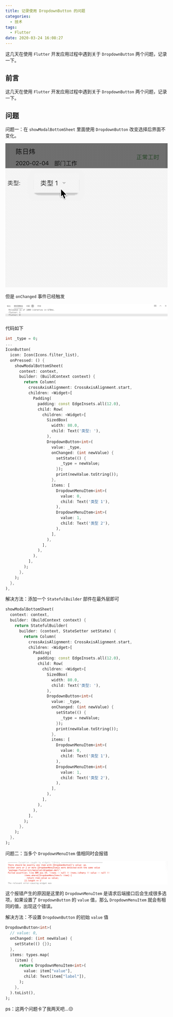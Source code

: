 ```yaml
---
title: 记录使用 DropdownButton 的问题
categories:
  - 技术
tags:
  - Flutter
date: 2020-03-24 16:08:27
---
```


这几天在使用 `Flutter` 开发应用过程中遇到关于 `DropdownButton` 两个问题，记录一下。

<!--more-->

## 前言

这几天在使用 `Flutter` 开发应用过程中遇到关于 `DropdownButton` 两个问题，记录一下。

## 问题

问题一：在 `showModalBottomSheet` 里面使用 `DropdownButton` 改变选择后界面不变化。

![no-change](./images/flutter-dropdown-problem/dropdown-no-change.gif)

但是 `onChanged` 事件已经触发

![console](./images/flutter-dropdown-problem/console.png)

代码如下
```dart
int _type = 0;
...
IconButton(
  icon: Icon(Icons.filter_list),
  onPressed: () {
    showModalBottomSheet(
      context: context,
      builder: (BuildContext context) {
        return Column(
          crossAxisAlignment: CrossAxisAlignment.start,
          children: <Widget>[
            Padding(
              padding: const EdgeInsets.all(12.0),
              child: Row(
                children: <Widget>[
                  SizedBox(
                    width: 80.0,
                    child: Text('类型: '),
                  ),
                  DropdownButton<int>(
                    value: _type,
                    onChanged: (int newValue) {
                      setState(() {
                        _type = newValue;
                      });
                      print(newValue.toString());
                    },
                    items: [
                      DropdownMenuItem<int>(
                        value: 0,
                        child: Text('类型 1'),
                      ),
                      DropdownMenuItem<int>(
                        value: 1,
                        child: Text('类型 2'),
                      ),
                    ],
                  ),
                ],
              ),
            ),
          ],
        );
      },
    );
  },
),
```

解决方法：添加一个 `StatefulBuilder` 部件在最外层即可

```dart
showModalBottomSheet(
  context: context,
  builder: (BuildContext context) {
    return StatefulBuilder(
      builder: (context, StateSetter setState) {
        return Column(
          crossAxisAlignment: CrossAxisAlignment.start,
          children: <Widget>[
            Padding(
              padding: const EdgeInsets.all(12.0),
              child: Row(
                children: <Widget>[
                  SizedBox(
                    width: 80.0,
                    child: Text('类型: '),
                  ),
                  DropdownButton<int>(
                    value: _type,
                    onChanged: (int newValue) {
                      setState(() {
                        _type = newValue;
                      });
                      print(newValue.toString());
                    },
                    items: [
                      DropdownMenuItem<int>(
                        value: 0,
                        child: Text('类型 1'),
                      ),
                      DropdownMenuItem<int>(
                        value: 1,
                        child: Text('类型 2'),
                      ),
                    ],
                  ),
                ],
              ),
            ),
          ],
        );
      },
    );
  },
);
```

问题二：当多个 `DropdownMenuItem` 值相同时会报错

![crash](./images/flutter-dropdown-problem/crash.png)

这个报错产生的原因是这里的 `DropdownMenuItem` 是请求后端接口后会生成很多选项，如果设置了 `DropdownButton` 的 `value` 值，那么 `DropdownMenuItem` 就会有相同的值，出现这个错误。

解决方法：不设置 `DropdownButton` 的初始 `value` 值

```dart
DropdownButton<int>(
  // value: 0,
  onChanged: (int newValue) {
    setState(() {});
  },
  items: types.map(
    (item) {
      return DropdownMenuItem<int>(
        value: item["value"],
        child: Text(item["label"]),
      );
    },
  ).toList(),
);
```

ps：这两个问题卡了我两天吧...😔
